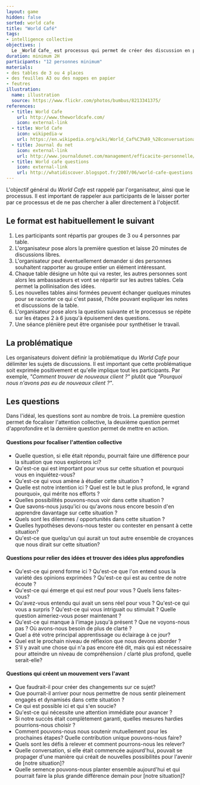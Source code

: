 ```yaml
---
layout: game
hidden: false
sorted: world cafe
title: "World Café"
tags:
- intelligence collective
objectives: |
  Le _World Cafe_ est processus qui permet de créer des discussion en profondeur et de faire émerger une intelligence collective.
duration: minimum 2H
participants: "12 personnes minimum"
materials:
- des tables de 3 ou 4 places
- des feuilles A3 ou des nappes en papier
- feutres
illustration:
  name: illustration
  source: https://www.flickr.com/photos/bumbus/8213341375/
references:
  - title: World Cafe
    url: http://www.theworldcafe.com/
    icon: external-link
  - title: World Cafe
    icon: wikipedia-w
    url: https://en.wikipedia.org/wiki/World_Caf%C3%A9_%28conversational_process%29
  - title: Journal du net
    icon: external-link
    url: http://www.journaldunet.com/management/efficacite-personnelle/1154533-world-cafe/
  - title: World cafe questions
    icon: external-link
    url: http://whatidiscover.blogspot.fr/2007/06/world-cafe-questions.html
---
```


L'objectif général du _World Cafe_ est rappelé par l'organisateur, ainsi que le processus. Il est important de rappeler aux participants de le laisser porter par ce processus et de ne pas chercher à aller directement à l'objectif.


## Le format est habituellement le suivant

1. Les participants sont répartis par groupes de 3 ou 4 personnes par table.
2. L'organisateur pose alors la première question et laisse 20 minutes de discussions libres.
3. L'organisateur peut éventuellement demander si des personnes souhaitent rapporter au groupe entier un élément intéressant.
4. Chaque table désigne un hôte qui va rester, les autres personnes sont alors les ambassadeurs et vont se répartir sur les autres tables. Cela permet la pollinisation des idées.
5. Les nouvelles tables ainsi formées peuvent échanger quelques minutes pour se raconter ce qui c'est passé, l'hôte pouvant expliquer les notes et discussions de la table.
6. L'organisateur pose alors la question suivante et le processus se répète sur les étapes 2 à 6 jusqu'à épuisement des questions.
7. Une séance plénière peut être organisée pour synthétiser le travail.


## La problématique

Les organisateurs doivent définir la problématique du _World Cafe_ pour délimiter les sujets de discussions.
Il est important que cette problématique soit exprimée positivement et qu'elle implique tout les participants.
Par exemple, _"Comment trouver de nouveaux client ?"_ plutôt que _"Pourquoi nous n'avons pas eu de nouveaux client ?"_.


## Les questions

Dans l'idéal, les questions sont au nombre de trois. La première question permet de focaliser l'attention collective, la deuxième question permet d'approfondire et la dernière question permet de mettre en action.

#### Questions pour focaliser l'attention collective

- Quelle question, si elle était répondu, pourrait faire une différence pour la situation que nous explorons ici?
- Qu'est-ce qui est important pour vous sur cette situation et pourquoi vous en inquiétez-vous?
- Qu'est-ce qui vous amène à étudier cette situation ?
- Quelle est notre intention ici ? Quel est le but le plus profond, le «grand pourquoi», qui mérite nos efforts ?
- Quelles possibilités pouvons-nous voir dans cette situation ?
- Que savons-nous jusqu'ici ou qu'avons nous encore besoin d'en apprendre davantage sur cette situation ?
- Quels sont les dilemmes / opportunités dans cette situation ?
- Quelles hypothèses devons-nous tester ou contester en pensant à cette situation?
- Qu'est-ce que quelqu'un qui aurait un tout autre ensemble de croyances que nous dirait sur cette situation?


#### Questions pour relier des idées et trouver des idées plus approfondies

- Qu'est-ce qui prend forme ici ? Qu'est-ce que l'on entend sous la variété des opinions exprimées ? Qu'est-ce qui est au centre de notre écoute ?
- Qu'est-ce qui émerge et qui est neuf pour vous ? Quels liens faites-vous?
- Qu'avez-vous entendu qui avait un sens réel pour vous ? Qu'est-ce qui vous a surpris ? Qu'est-ce qui vous intriguait ou stimulait ? Quelle question aimeriez-vous poser maintenant ?
- Qu'est-ce qui manque à l'image jusqu'à présent ? Que ne voyons-nous pas ? Où avons-nous besoin de plus de clarté ?
- Quel a été votre principal apprentissage ou éclairage à ce jour?
- Quel est le prochain niveau de réflexion que nous devons aborder ?
- S'il y avait une chose qui n'a pas encore été dit, mais qui est nécessaire pour atteindre un niveau de compréhension / clarté plus profond, quelle serait-elle?


#### Questions qui créent un mouvement vers l'avant

- Que faudrait-il pour créer des changements sur ce sujet?
- Que pourrait-il arriver pour nous permettre de nous sentir pleinement engagés et dynamisés dans cette situation ?
- Ce qui est possible ici et qui s'en soucie?
- Qu'est-ce qui nécessite une attention immédiate pour avancer ?
- Si notre succès était complètement garanti, quelles mesures hardies pourrions-nous choisir ?
- Comment pouvons-nous nous soutenir mutuellement pour les prochaines étapes? Quelle contribution unique pouvons-nous faire?
- Quels sont les défis à relever et comment pourrons-nous les relever?
- Quelle conversation, si elle était commencée aujourd'hui, pouvait se propager d'une manière qui créait de nouvelles possibilités pour l'avenir de [notre situation]?
- Quelle semence pouvons-nous planter ensemble aujourd'hui et qui pourrait faire la plus grande différence demain pour [notre situation]?
